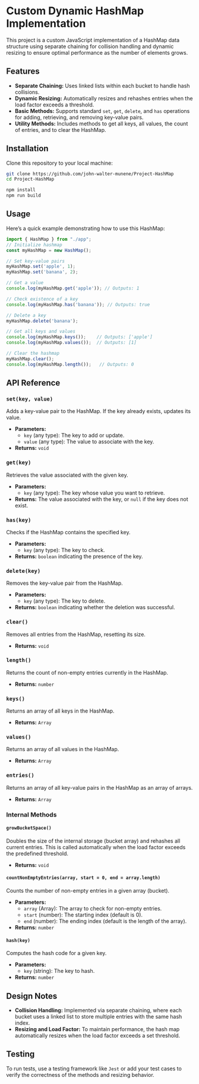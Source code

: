 # Custom Dynamic HashMap Implementation

This project is a custom JavaScript implementation of a HashMap data structure using separate chaining for collision handling and dynamic resizing to ensure optimal performance as the number of elements grows.

## Features

- **Separate Chaining:** Uses linked lists within each bucket to handle hash collisions.
- **Dynamic Resizing:** Automatically resizes and rehashes entries when the load factor exceeds a threshold.
- **Basic Methods:** Supports standard `set`, `get`, `delete`, and `has` operations for adding, retrieving, and removing key-value pairs.
- **Utility Methods:** Includes methods to get all keys, all values, the count of entries, and to clear the HashMap.

## Installation

Clone this repository to your local machine:
```bash
git clone https://github.com/john-walter-munene/Project-HashMap
cd Project-HashMap

npm install
npm run build
```

## Usage

Here’s a quick example demonstrating how to use this HashMap:

```javascript
import { HashMap } from "./app";
// Initialize hashmap
const myHashMap = new HashMap();

// Set key-value pairs
myHashMap.set('apple', 1);
myHashMap.set('banana', 2);

// Get a value
console.log(myHashMap.get('apple')); // Outputs: 1

// Check existence of a key
console.log(myHashMap.has('banana')); // Outputs: true

// Delete a key
myHashMap.delete('banana');

// Get all keys and values
console.log(myHashMap.keys());    // Outputs: ['apple']
console.log(myHashMap.values());  // Outputs: [1]

// Clear the hashmap
myHashMap.clear();
console.log(myHashMap.length());   // Outputs: 0
```

## API Reference

### `set(key, value)`
Adds a key-value pair to the HashMap. If the key already exists, updates its value.

- **Parameters:**
  - `key` (any type): The key to add or update.
  - `value` (any type): The value to associate with the key.
- **Returns:** `void`

### `get(key)`
Retrieves the value associated with the given key.

- **Parameters:**
  - `key` (any type): The key whose value you want to retrieve.
- **Returns:** The value associated with the key, or `null` if the key does not exist.

### `has(key)`
Checks if the HashMap contains the specified key.

- **Parameters:**
  - `key` (any type): The key to check.
- **Returns:** `boolean` indicating the presence of the key.

### `delete(key)`
Removes the key-value pair from the HashMap.

- **Parameters:**
  - `key` (any type): The key to delete.
- **Returns:** `boolean` indicating whether the deletion was successful.

### `clear()`
Removes all entries from the HashMap, resetting its size.

- **Returns:** `void`

### `length()`
Returns the count of non-empty entries currently in the HashMap.

- **Returns:** `number`

### `keys()`
Returns an array of all keys in the HashMap.

- **Returns:** `Array`

### `values()`
Returns an array of all values in the HashMap.

- **Returns:** `Array`

### `entries()`
Returns an array of all key-value pairs in the HashMap as an array of arrays.

- **Returns:** `Array`

### Internal Methods

#### `growBucketSpace()`
Doubles the size of the internal storage (bucket array) and rehashes all current entries. This is called automatically when the load factor exceeds the predefined threshold.

- **Returns:** `void`

#### `countNonEmptyEntries(array, start = 0, end = array.length)`
Counts the number of non-empty entries in a given array (bucket).

- **Parameters:**
  - `array` (Array): The array to check for non-empty entries.
  - `start` (number): The starting index (default is 0).
  - `end` (number): The ending index (default is the length of the array).
- **Returns:** `number`

#### `hash(key)`
Computes the hash code for a given key.

- **Parameters:**
  - `key` (string): The key to hash.
- **Returns:** `number`

## Design Notes

- **Collision Handling:** Implemented via separate chaining, where each bucket uses a linked list to store multiple entries with the same hash index.
- **Resizing and Load Factor:** To maintain performance, the hash map automatically resizes when the load factor exceeds a set threshold.

## Testing

To run tests, use a testing framework like `Jest` or add your test cases to verify the correctness of the methods and resizing behavior.
